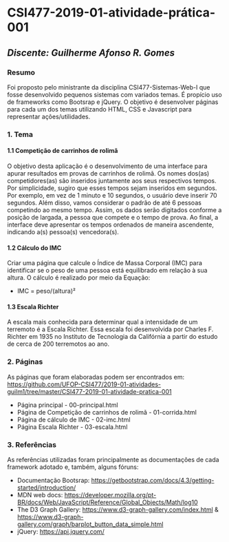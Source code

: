 # **CSI477-2019-01-atividade-prática-001**
## *Discente: Guilherme Afonso R. Gomes*

<!------TESTE DE COMMIT-------->

<!-- Descrever um resumo sobre o trabalho. -->

### Resumo
Foi proposto pelo ministrante da disciplina CSI477-Sistemas-Web-I que fosse desenvolvido pequenos sistemas com variados temas. É propício uso de frameworks como Bootsrap e jQuery. O objetivo é desenvolver páginas para cada um dos temas utilizando HTML, CSS e Javascript para representar
ações/utilidades.
<!-- Apresentar o tema. -->
### 1. Tema
#### 1.1 Competição de carrinhos de rolimã
O objetivo desta aplicação é o desenvolvimento de uma interface para apurar resultados em provas
de carrinhos de rolimã. Os nomes dos(as) competidores(as) são inseridos juntamente aos seus respectivos
tempos. Por simplicidade, sugiro que esses tempos sejam inseridos em segundos. Por exemplo, em vez de
1 minuto e 10 segundos, o usuário deve inserir 70 segundos. Além disso, vamos considerar o padrão de até
6 pessoas competindo ao mesmo tempo. Assim, os dados serão digitados conforme a posição de largada,
a pessoa que compete e o tempo de prova. Ao final, a interface deve apresentar os tempos ordenados de
maneira ascendente, indicando a(s) pessoa(s) vencedora(s).


#### 1.2 Cálculo do IMC
Criar uma página que calcule o Índice de Massa Corporal (IMC) para identificar se o peso de uma pessoa
está equilibrado em relação à sua altura. O cálculo é realizado por meio da Equação:

* IMC = peso/(altura)²

#### 1.3 Escala Richter
A escala mais conhecida para determinar qual a intensidade de um terremoto é a Escala Richter. Essa
escala foi desenvolvida por Charles F. Richter em 1935 no Instituto de Tecnologia da Califórnia a partir do
estudo de cerca de 200 terremotos ao ano.

<!-- Construir alguns protótipos para a aplicação, disponibilizá-los no Github e descrever o que foi considerado. //-->
### 2. Páginas
As páginas que foram elaboradas podem ser encontrados em: https://github.com/UFOP-CSI477/2019-01-atividades-guilm1/tree/master/CSI477-2019-01-atividade-pratica-001

* Página principal - 00-principal.html
* Página de Competição de carrinhos de rolimã - 01-corrida.html
* Página de cálculo de IMC - 02-imc.html
* Página Escala Richter - 03-escala.html

### 3. Referências
As referências utilizadas foram principalmente as documentações de cada framework adotado e, também, alguns fóruns:

* Documentação Bootsrap: https://getbootstrap.com/docs/4.3/getting-started/introduction/
* MDN web docs: https://developer.mozilla.org/pt-BR/docs/Web/JavaScript/Reference/Global_Objects/Math/log10
* The D3 Graph Gallery: https://www.d3-graph-gallery.com/index.html & https://www.d3-graph-gallery.com/graph/barplot_button_data_simple.html
* jQuery: https://api.jquery.com/
